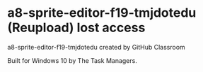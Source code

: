 # a8-sprite-editor-f19-tmjdotedu (Reupload) lost access
a8-sprite-editor-f19-tmjdotedu created by GitHub Classroom

Built for Windows 10 by The Task Managers.
